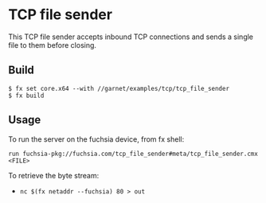 # TCP file sender

This TCP file sender accepts inbound TCP connections and sends a single file to them before closing.

## Build

```
$ fx set core.x64 --with //garnet/examples/tcp/tcp_file_sender
$ fx build
```

## Usage

To run the server on the fuchsia device, from fx shell:

```
run fuchsia-pkg://fuchsia.com/tcp_file_sender#meta/tcp_file_sender.cmx <FILE>
```

To retrieve the byte stream:
* `nc $(fx netaddr --fuchsia) 80 > out`
